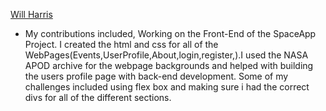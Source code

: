 [Will Harris](https://github.com/harriswill22)

- <p>My contributions included, Working on the Front-End of the SpaceApp Project. I created the html and css for all of the WebPages(Events,UserProfile,About,login,register,).I used the NASA APOD archive for the webpage backgrounds and helped with building the users profile page with back-end development. Some of my challenges included using flex box and making sure i had the correct divs for all of the different sections.</p>